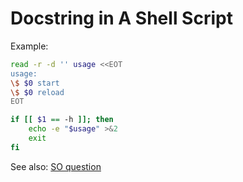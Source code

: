 Docstring in A Shell Script 
===========================

Example:

```bash
read -r -d '' usage <<EOT
usage:
\$ $0 start
\$ $0 reload
EOT

if [[ $1 == -h ]]; then
    echo -e "$usage" >&2
    exit
fi
```

See also: [SO question](https://stackoverflow.com/questions/23929235/multi-line-string-with-extra-space-preserved-indentation) 